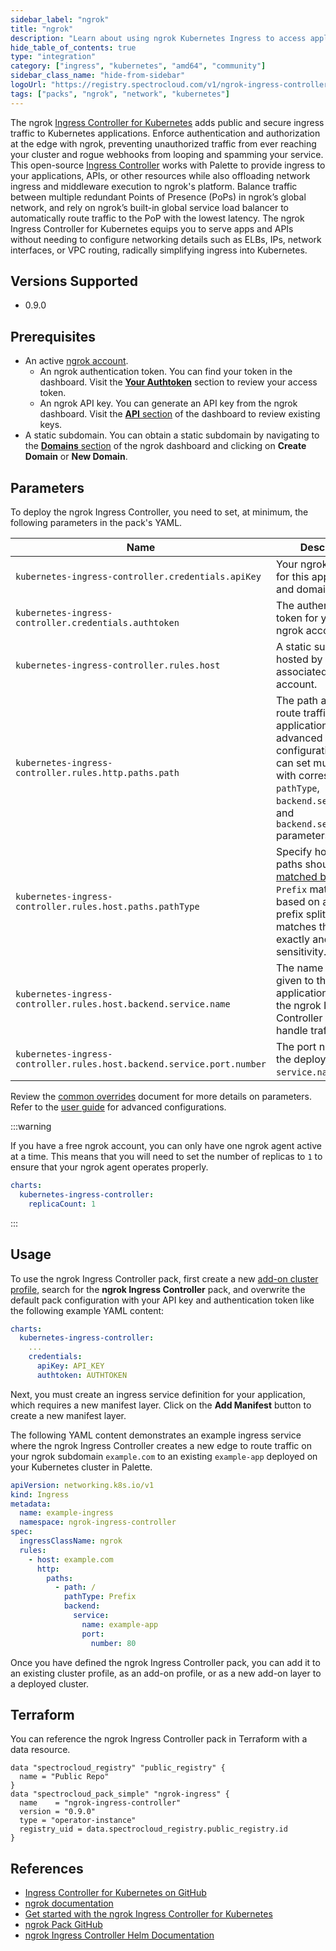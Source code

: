 ```yaml
---
sidebar_label: "ngrok"
title: "ngrok"
description: "Learn about using ngrok Kubernetes Ingress to access applications in Palette."
hide_table_of_contents: true
type: "integration"
category: ["ingress", "kubernetes", "amd64", "community"]
sidebar_class_name: "hide-from-sidebar"
logoUrl: "https://registry.spectrocloud.com/v1/ngrok-ingress-controller/blobs/sha256:a723399d53d716c5441d57d021a7975d961e5b7db79ccb2bc10f7524ba7e67c1?type=image.webp"
tags: ["packs", "ngrok", "network", "kubernetes"]
---
```


The ngrok [Ingress Controller for Kubernetes](https://github.com/ngrok/kubernetes-ingress-controller) adds public and
secure ingress traffic to Kubernetes applications. Enforce authentication and authorization at the edge with ngrok,
preventing unauthorized traffic from ever reaching your cluster and rogue webhooks from looping and spamming your
service. This open-source
[Ingress Controller](https://kubernetes.io/docs/concepts/services-networking/ingress-controllers) works with Palette to
provide ingress to your applications, APIs, or other resources while also offloading network ingress and middleware
execution to ngrok's platform. Balance traffic between multiple redundant Points of Presence (PoPs) in ngrok’s global
network, and rely on ngrok’s built-in global service load balancer to automatically route traffic to the PoP with the
lowest latency. The ngrok Ingress Controller for Kubernetes equips you to serve apps and APIs without needing to
configure networking details such as ELBs, IPs, network interfaces, or VPC routing, radically simplifying ingress into
Kubernetes.

## Versions Supported

- 0.9.0

## Prerequisites

- An active [ngrok account](https://ngrok.com/signup).
  - An ngrok authentication token. You can find your token in the dashboard. Visit the
    [**Your Authtoken**](https://dashboard.ngrok.com/get-started/your-authtoken) section to review your access token.
  - An ngrok API key. You can generate an API key from the ngrok dashboard. Visit the
    [**API** section](https://dashboard.ngrok.com/api) of the dashboard to review existing keys.
- A static subdomain. You can obtain a static subdomain by navigating to the
  [**Domains** section](https://dashboard.ngrok.com/cloud-edge/domains) of the ngrok dashboard and clicking on **Create
  Domain** or **New Domain**.

## Parameters

To deploy the ngrok Ingress Controller, you need to set, at minimum, the following parameters in the pack's YAML.

| Name                                                                   | Description                                                                                                                                                                                                                                                   |
| ---------------------------------------------------------------------- | ------------------------------------------------------------------------------------------------------------------------------------------------------------------------------------------------------------------------------------------------------------- |
| `kubernetes-ingress-controller.credentials.apiKey`                     | Your ngrok API key for this application and domain.                                                                                                                                                                                                           |
| `kubernetes-ingress-controller.credentials.authtoken`                  | The authentication token for your active ngrok account.                                                                                                                                                                                                       |
| `kubernetes-ingress-controller.rules.host`                             | A static subdomain hosted by ngrok and associated with your account.                                                                                                                                                                                          |
| `kubernetes-ingress-controller.rules.http.paths.path`                  | The path at which to route traffic to your application. For more advanced configurations, you can set multiple paths with corresponding `pathType`, `backend.service.name`, and `backend.service.name` parameters.                                            |
| `kubernetes-ingress-controller.rules.host.paths.pathType`              | Specify how ingress paths should be [matched by type](https://kubernetes.io/docs/concepts/services-networking/ingress/#path-types). `Prefix` matches based on a URL path prefix split by `/`. `Exact` matches the URL path exactly and with case sensitivity. |
| `kubernetes-ingress-controller.rules.host.backend.service.name`        | The name you've given to the application for which the ngrok Ingress Controller should handle traffic.                                                                                                                                                        |
| `kubernetes-ingress-controller.rules.host.backend.service.port.number` | The port number for the deployed `service.name`.                                                                                                                                                                                                              |

Review the [common overrides](https://ngrok.com/docs/k8s/deployment-guide/#common-helm-k8s-overrides) document for more
details on parameters. Refer to the [user guide](https://ngrok.com/docs/k8s/user-guide/) for advanced configurations.

:::warning

If you have a free ngrok account, you can only have one ngrok agent active at a time. This means that you will need to
set the number of replicas to `1` to ensure that your ngrok agent operates properly.

```yaml
charts:
  kubernetes-ingress-controller:
    replicaCount: 1
```

:::

## Usage

To use the ngrok Ingress Controller pack, first create a new
[add-on cluster profile](../profiles/cluster-profiles/create-cluster-profiles/create-addon-profile/create-addon-profile.md),
search for the **ngrok Ingress Controller** pack, and overwrite the default pack configuration with your API key and
authentication token like the following example YAML content:

```yaml
charts:
  kubernetes-ingress-controller:
    ...
    credentials:
      apiKey: API_KEY
      authtoken: AUTHTOKEN
```

Next, you must create an ingress service definition for your application, which requires a new manifest layer. Click on
the **Add Manifest** button to create a new manifest layer.

The following YAML content demonstrates an example ingress service where the ngrok Ingress Controller creates a new edge
to route traffic on your ngrok subdomain `example.com` to an existing `example-app` deployed on your Kubernetes cluster
in Palette.

```yaml
apiVersion: networking.k8s.io/v1
kind: Ingress
metadata:
  name: example-ingress
  namespace: ngrok-ingress-controller
spec:
  ingressClassName: ngrok
  rules:
    - host: example.com
      http:
        paths:
          - path: /
            pathType: Prefix
            backend:
              service:
                name: example-app
                port:
                  number: 80
```

Once you have defined the ngrok Ingress Controller pack, you can add it to an existing cluster profile, as an add-on
profile, or as a new add-on layer to a deployed cluster.

## Terraform

You can reference the ngrok Ingress Controller pack in Terraform with a data resource.

```hcl
data "spectrocloud_registry" "public_registry" {
  name = "Public Repo"
}
data "spectrocloud_pack_simple" "ngrok-ingress" {
  name    = "ngrok-ingress-controller"
  version = "0.9.0"
  type = "operator-instance"
  registry_uid = data.spectrocloud_registry.public_registry.id
}
```

## References

- [Ingress Controller for Kubernetes on GitHub](https://github.com/ngrok/kubernetes-ingress-controller)
- [ngrok documentation](https://ngrok.com/docs/)
- [Get started with the ngrok Ingress Controller for Kubernetes](https://ngrok.com/docs/using-ngrok-with/k8s/)
- [ngrok Pack GitHub](https://github.com/spectrocloud/pack-central/tree/main/packs/ngrok-ingress-controller-0.9.0)
- [ngrok Ingress Controller Helm Documentation](https://github.com/ngrok/kubernetes-ingress-controller/tree/main/docs)
